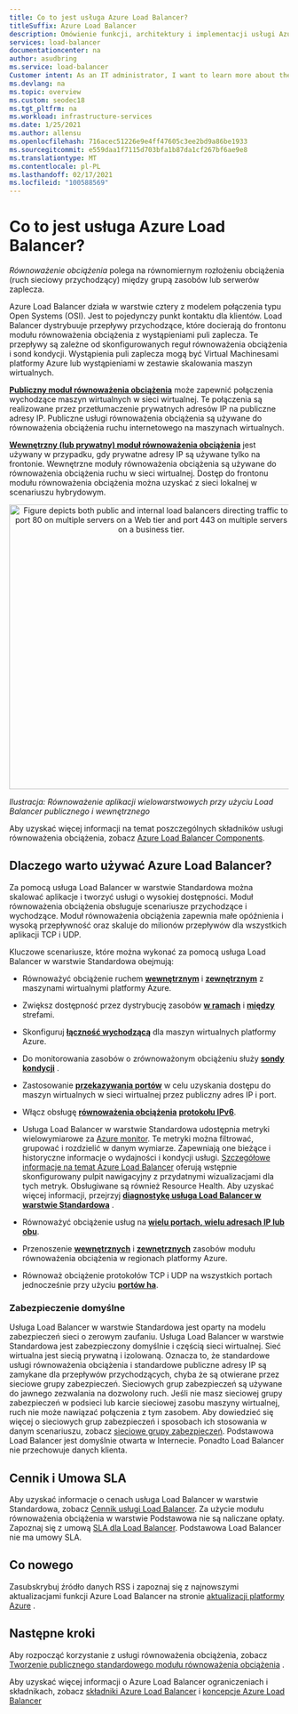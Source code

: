 ```yaml
---
title: Co to jest usługa Azure Load Balancer?
titleSuffix: Azure Load Balancer
description: Omówienie funkcji, architektury i implementacji usługi Azure Load Balancer. Dowiedz się, jak działa Load Balancer i jak korzystać z niego w chmurze.
services: load-balancer
documentationcenter: na
author: asudbring
ms.service: load-balancer
Customer intent: As an IT administrator, I want to learn more about the Azure Load Balancer service and what I can use it for.
ms.devlang: na
ms.topic: overview
ms.custom: seodec18
ms.tgt_pltfrm: na
ms.workload: infrastructure-services
ms.date: 1/25/2021
ms.author: allensu
ms.openlocfilehash: 716acec51226e9e4ff47605c3ee2bd9a86be1933
ms.sourcegitcommit: e559daa1f7115d703bfa1b87da1cf267bf6ae9e8
ms.translationtype: MT
ms.contentlocale: pl-PL
ms.lasthandoff: 02/17/2021
ms.locfileid: "100588569"
---
```

# <a name="what-is-azure-load-balancer"></a>Co to jest usługa Azure Load Balancer?

*Równoważenie obciążenia* polega na równomiernym rozłożeniu obciążenia (ruch sieciowy przychodzący) między grupą zasobów lub serwerów zaplecza. 

Azure Load Balancer działa w warstwie cztery z modelem połączenia typu Open Systems (OSI). Jest to pojedynczy punkt kontaktu dla klientów. Load Balancer dystrybuuje przepływy przychodzące, które docierają do frontonu modułu równoważenia obciążenia z wystąpieniami puli zaplecza. Te przepływy są zależne od skonfigurowanych reguł równoważenia obciążenia i sond kondycji. Wystąpienia puli zaplecza mogą być Virtual Machinesami platformy Azure lub wystąpieniami w zestawie skalowania maszyn wirtualnych.

**[Publiczny moduł równoważenia obciążenia](./components.md#frontend-ip-configurations)** może zapewnić połączenia wychodzące maszyn wirtualnych w sieci wirtualnej. Te połączenia są realizowane przez przetłumaczenie prywatnych adresów IP na publiczne adresy IP. Publiczne usługi równoważenia obciążenia są używane do równoważenia obciążenia ruchu internetowego na maszynach wirtualnych.

**[Wewnętrzny (lub prywatny) moduł równoważenia obciążenia](./components.md#frontend-ip-configurations)** jest używany w przypadku, gdy prywatne adresy IP są używane tylko na frontonie. Wewnętrzne moduły równoważenia obciążenia są używane do równoważenia obciążenia ruchu w sieci wirtualnej. Dostęp do frontonu modułu równoważenia obciążenia można uzyskać z sieci lokalnej w scenariuszu hybrydowym.

<p align="center">
  <img src="./media/load-balancer-overview/load-balancer.svg" alt="Figure depicts both public and internal load balancers directing traffic to port 80 on multiple servers on a Web tier and port 443 on multiple servers on a business tier." width="512" title="Azure Load Balancer">
</p>

*Ilustracja: Równoważenie aplikacji wielowarstwowych przy użyciu Load Balancer publicznego i wewnętrznego*

Aby uzyskać więcej informacji na temat poszczególnych składników usługi równoważenia obciążenia, zobacz [Azure Load Balancer Components](./components.md).

## <a name="why-use-azure-load-balancer"></a>Dlaczego warto używać Azure Load Balancer?
Za pomocą usługa Load Balancer w warstwie Standardowa można skalować aplikacje i tworzyć usługi o wysokiej dostępności. Moduł równoważenia obciążenia obsługuje scenariusze przychodzące i wychodzące. Moduł równoważenia obciążenia zapewnia małe opóźnienia i wysoką przepływność oraz skaluje do milionów przepływów dla wszystkich aplikacji TCP i UDP.

Kluczowe scenariusze, które można wykonać za pomocą usługa Load Balancer w warstwie Standardowa obejmują:

- Równoważyć obciążenie ruchem **[wewnętrznym](./quickstart-load-balancer-standard-internal-portal.md)** i **[zewnętrznym](./quickstart-load-balancer-standard-public-portal.md)** z maszynami wirtualnymi platformy Azure.

- Zwiększ dostępność przez dystrybucję zasobów **[w ramach](./tutorial-load-balancer-standard-public-zonal-portal.md)** i **[między](./tutorial-load-balancer-standard-public-zone-redundant-portal.md)** strefami.

- Skonfiguruj **[łączność wychodzącą](./load-balancer-outbound-connections.md)** dla maszyn wirtualnych platformy Azure.

- Do monitorowania zasobów o zrównoważonym obciążeniu służy **[sondy kondycji](./load-balancer-custom-probe-overview.md)** .

- Zastosowanie **[przekazywania portów](./tutorial-load-balancer-port-forwarding-portal.md)** w celu uzyskania dostępu do maszyn wirtualnych w sieci wirtualnej przez publiczny adres IP i port.

- Włącz obsługę **[równoważenia obciążenia](../virtual-network/virtual-network-ipv4-ipv6-dual-stack-standard-load-balancer-powershell.md)** **[protokołu IPv6](../virtual-network/ipv6-overview.md)**.

- Usługa Load Balancer w warstwie Standardowa udostępnia metryki wielowymiarowe za [Azure monitor](../azure-monitor/overview.md).  Te metryki można filtrować, grupować i rozdzielić w danym wymiarze.  Zapewniają one bieżące i historyczne informacje o wydajności i kondycji usługi. [Szczegółowe informacje na temat Azure Load Balancer](https://docs.microsoft.com/azure/load-balancer/load-balancer-insights) oferują wstępnie skonfigurowany pulpit nawigacyjny z przydatnymi wizualizacjami dla tych metryk.  Obsługiwane są również Resource Health. Aby uzyskać więcej informacji, przejrzyj **[diagnostykę usługa Load Balancer w warstwie Standardowa](load-balancer-standard-diagnostics.md)** .

- Równoważyć obciążenie usług na **[wielu portach, wielu adresach IP lub obu](./load-balancer-multivip-overview.md)**.

- Przenoszenie **[wewnętrznych](./move-across-regions-internal-load-balancer-portal.md)** i **[zewnętrznych](./move-across-regions-external-load-balancer-portal.md)** zasobów modułu równoważenia obciążenia w regionach platformy Azure.

- Równoważ obciążenie protokołów TCP i UDP na wszystkich portach jednocześnie przy użyciu **[portów ha](./load-balancer-ha-ports-overview.md)**.

### <a name="secure-by-default"></a><a name="securebydefault"></a>Zabezpieczenie domyślne

Usługa Load Balancer w warstwie Standardowa jest oparty na modelu zabezpieczeń sieci o zerowym zaufaniu. Usługa Load Balancer w warstwie Standardowa jest zabezpieczony domyślnie i częścią sieci wirtualnej. Sieć wirtualna jest siecią prywatną i izolowaną.  Oznacza to, że standardowe usługi równoważenia obciążenia i standardowe publiczne adresy IP są zamykane dla przepływów przychodzących, chyba że są otwierane przez sieciowe grupy zabezpieczeń. Sieciowych grup zabezpieczeń są używane do jawnego zezwalania na dozwolony ruch.  Jeśli nie masz sieciowej grupy zabezpieczeń w podsieci lub karcie sieciowej zasobu maszyny wirtualnej, ruch nie może nawiązać połączenia z tym zasobem. Aby dowiedzieć się więcej o sieciowych grup zabezpieczeń i sposobach ich stosowania w danym scenariuszu, zobacz [sieciowe grupy zabezpieczeń](../virtual-network/network-security-groups-overview.md).
Podstawowa Load Balancer jest domyślnie otwarta w Internecie. Ponadto Load Balancer nie przechowuje danych klienta.

## <a name="pricing-and-sla"></a>Cennik i Umowa SLA

Aby uzyskać informacje o cenach usługa Load Balancer w warstwie Standardowa, zobacz [Cennik usługi Load Balancer](https://azure.microsoft.com/pricing/details/load-balancer/).
Za użycie modułu równoważenia obciążenia w warstwie Podstawowa nie są naliczane opłaty.
Zapoznaj się z umową [SLA dla Load Balancer](https://aka.ms/lbsla). Podstawowa Load Balancer nie ma umowy SLA.

## <a name="whats-new"></a>Co nowego

Zasubskrybuj źródło danych RSS i zapoznaj się z najnowszymi aktualizacjami funkcji Azure Load Balancer na stronie [aktualizacji platformy Azure](https://azure.microsoft.com/updates/?category=networking&query=load%20balancer) .

## <a name="next-steps"></a>Następne kroki

Aby rozpocząć korzystanie z usługi równoważenia obciążenia, zobacz [Tworzenie publicznego standardowego modułu równoważenia obciążenia](quickstart-load-balancer-standard-public-portal.md) .

Aby uzyskać więcej informacji o Azure Load Balancer ograniczeniach i składnikach, zobacz [składniki Azure Load Balancer](./components.md) i [koncepcje Azure Load Balancer](./concepts.md)

